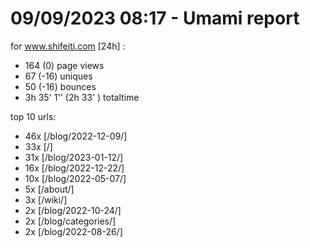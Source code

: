 # 09/09/2023 08:17 - Umami report
for www.shifeiti.com [24h] :

 - 164 (0) page views
 - 67 (-16) uniques
 - 50 (-16) bounces
 - 3h 35' 1'' (2h 33' ) totaltime


top 10 urls:
 - 46x [/blog/2022-12-09/]
 - 33x [/]
 - 31x [/blog/2023-01-12/]
 - 16x [/blog/2022-12-22/]
 - 10x [/blog/2022-05-07/]
 - 5x [/about/]
 - 3x [/wiki/]
 - 2x [/blog/2022-10-24/]
 - 2x [/blog/categories/]
 - 2x [/blog/2022-08-26/]


